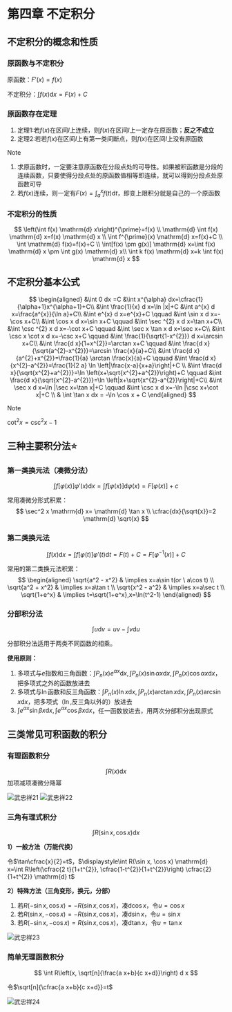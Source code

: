 # 第四章 不定积分

## 不定积分的概念和性质

### 原函数与不定积分

原函数：$F'(x)=f(x)$

不定积分：$\displaystyle\int f(x)\mathrm{d}x=F(x)+C$

### 原函数存在定理

1. 定理1:若$f(x)$在区间$I$上连续，则$f(x)$在区间$I$上一定存在原函数；**反之不成立**
2. 定理2:若若$f(x)$在区间$I$上有第一类间断点，则$f(x)$在区间$I$上没有原函数

> [!NOTE]
> 1. 求原函数时，一定要注意原函数在分段点处的可导性。如果被积函数是分段的连续函数，只要使得分段点处的原函数值相等即连续，就可以得到分段点处原函数可导
> 2. 若$f(x)$连续，则一定有$F(x)=\displaystyle\int_a^x f(t) \mathrm{d}t$，即变上限积分就是自己的一个原函数

### 不定积分的性质

$$
\left(\int f(x) \mathrm{d} x\right)^{\prime}=f(x) \\
\mathrm{d} \int f(x) \mathrm{d} x=f(x) \mathrm{d} x \\
\int f^{\prime}(x) \mathrm{d} x=f(x)+C \\
\int \mathrm{d} f(x)=f(x)+C \\
\int[f(x) \pm g(x)] \mathrm{d} x=\int f(x) \mathrm{d} x \pm \int g(x) \mathrm{d} x\\
\int k f(x) \mathrm{d} x=k \int f(x) \mathrm{d} x
$$

## 不定积分基本公式

$$
\begin{aligned}
&\int 0 dx =C &\int x^{\alpha} dx=\cfrac{1}{\alpha+1}x^{\alpha+1}+C\\
&\int \frac{1}{x} d x=\ln |x|+C &\int a^{x} d x=\frac{a^{x}}{\ln a}+C\\
&\int e^{x} d x=e^{x}+C \qquad &\int \sin x d x=-\cos x+C\\
&\int \cos x d x=\sin x+C \qquad &\int \sec ^{2} x d x=\tan x+C\\
&\int \csc ^{2} x d x=-\cot x+C \qquad &\int \sec x \tan x d x=\sec x+C\\
&\int \csc x \cot x d x=-\csc x+C \qquad &\int \frac{1}{\sqrt{1-x^{2}}} d x=\arcsin x+C\\
&\int \frac{d x}{1+x^{2}}=\arctan x+C \qquad &\int \frac{d x}{\sqrt{a^{2}-x^{2}}}=\arcsin \frac{x}{a}+C\\
&\int \frac{d x}{a^{2}+x^{2}}=\frac{1}{a} \arctan \frac{x}{a}+C \qquad &\int \frac{d x}{x^{2}-a^{2}}=\frac{1}{2 a} \ln \left|\frac{x-a}{x+a}\right|+C \\
&\int \frac{d x}{\sqrt{x^{2}+a^{2}}}=\ln \left(x+\sqrt{x^{2}+a^{2}}\right)+C \qquad &\int \frac{d x}{\sqrt{x^{2}-a^{2}}}=\ln \left|x+\sqrt{x^{2}-a^{2}}\right|+C\\
&\int \sec x d x=\ln |\sec x+\tan x|+C \qquad &\int \csc x d x=-\ln |\csc x+\cot x|+C \\
& \int \tan x dx = -\ln \cos x + C
\end{aligned}
$$

> [!NOTE]
> $\cot^2 x =\csc^2 x-1$

## 三种主要积分法⭐

### 第一类换元法（凑微分法）

$$
\int f[\varphi(x)]\varphi'(x) \mathrm{d} x=\int f[\varphi(x)] \mathrm{d} \varphi(x)=F[\varphi(x)]+c
$$

常用凑微分形式积累：
$$
\sec^2 x \mathrm{d} x= \mathrm{d} \tan x \\
\cfrac{dx}{\sqrt{x}}=2 \mathrm{d} \sqrt{x}
$$

### 第二类换元法

$$
\int f(x) \mathrm{d} x=\int f[\varphi(t)]\varphi'(t) \mathrm{d} t = F(t)+C=F[\varphi^{-1}(x)]+C
$$

常用的第二类换元法积累：
$$
\begin{aligned}
\sqrt{a^2 - x^2} & \implies x=a\sin t(or \ a\cos t) \\
\sqrt{a^2 + x^2} & \implies x=a\tan t \\
\sqrt{x^2 - a^2} & \implies x=a\sec t \\
\sqrt{1+e^x} & \implies t=\sqrt{1+e^x},x=\ln(t^2-1)
\end{aligned}
$$

### 分部积分法

$$
\int u \mathrm{d} v=uv-\int v \mathrm{d} u
$$

分部积分法适用于两类不同函数的相乘。

**使用原则：**

1. 多项式与$e$指数和三角函数：$\displaystyle\int P_n(x)e^{\alpha x} \mathrm{d} x,\int P_n(x)\sin \alpha x \mathrm{d} x,\int P_n(x)\cos \alpha x \mathrm{d} x$，把多项式之外的函数放进去
2. 多项式与$\ln$函数和反三角函数：$\displaystyle\int P_n(x)\ln x \mathrm{d} x,\int P_n(x)\arctan x \mathrm{d} x,\int P_n(x)\arcsin x \mathrm{d} x$，把多项式（$\ln$,反三角以外的）放进去
3. $\displaystyle\int e^{\alpha x} \sin \beta x\mathrm{d} x,\int e^{\alpha x} \cos \beta x\mathrm{d} x$，任一函数放进去，用两次分部积分出现原式

## 三类常见可积函数的积分

### 有理函数积分

$$
\int R(x)  \mathrm{d}x
$$
加项减项凑微分降幂

![武忠祥21](https://pic.2bwant2b.com/武忠祥21.png)
![武忠祥22](https://pic.2bwant2b.com/武忠祥22.png)

### 三角有理式积分

$$
\int R(\sin x,\cos x) \mathrm{d}x
$$

**1）一般方法（万能代换）**

令$\tan\cfrac{x}{2}=t$，$\displaystyle\int R(\sin x, \cos x) \mathrm{d} x=\int R\left(\cfrac{2 t}{1+t^{2}}, \cfrac{1-t^{2}}{1+t^{2}}\right) \cfrac{2}{1+t^{2}} \mathrm{d} t$

**2）特殊方法（三角变形，换元，分部）**

1. 若$R(-\sin x, \cos x)=-R(\sin x, \cos x)$，凑$\mathrm{d} \cos x$，令$u=\cos x$
2. 若$R(\sin x, -\cos x)=-R(\sin x, \cos x)$，凑$\mathrm{d} \sin x$，令$u=\sin x$
3. 若$R(-\sin x, -\cos x)=R(\sin x, \cos x)$，凑$\mathrm{d} \tan x$，令$u=\tan x$

![武忠祥23](https://pic.2bwant2b.com/武忠祥23.png)

### 简单无理函数积分

$$
\int R\left(x, \sqrt[n]{\frac{a x+b}{c x+d}}\right) d x
$$

令$\sqrt[n]{\cfrac{a x+b}{c x+d}}=t$

![武忠祥24](https://pic.2bwant2b.com/武忠祥24.png)
